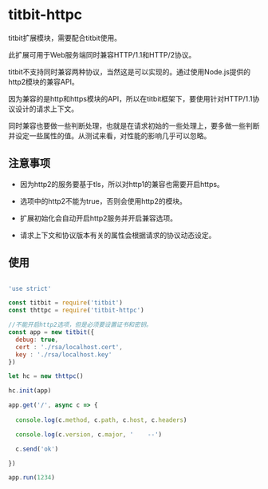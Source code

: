 # titbit-httpc

titbit扩展模块，需要配合titbit使用。

此扩展可用于Web服务端同时兼容HTTP/1.1和HTTP/2协议。

titbit不支持同时兼容两种协议，当然这是可以实现的。通过使用Node.js提供的http2模块的兼容API。

因为兼容的是http和https模块的API，所以在titbit框架下，要使用针对HTTP/1.1协议设计的请求上下文。

同时兼容也要做一些判断处理，也就是在请求初始的一些处理上，要多做一些判断并设定一些属性的值。从测试来看，对性能的影响几乎可以忽略。

## 注意事项

- 因为http2的服务要基于tls，所以对http1的兼容也需要开启https。

- 选项中的http2不能为true，否则会使用http2的模块。

- 扩展初始化会自动开启http2服务并开启兼容选项。

- 请求上下文和协议版本有关的属性会根据请求的协议动态设定。


## 使用

``` JavaScript

'use strict'

const titbit = require('titbit')
const thttpc = require('titbit-httpc')

//不能开启http2选项，但是必须要设置证书和密钥。
const app = new titbit({
  debug: true,
  cert : './rsa/localhost.cert',
  key : './rsa/localhost.key'
})

let hc = new thttpc()

hc.init(app)

app.get('/', async c => {
  
  console.log(c.method, c.path, c.host, c.headers)

  console.log(c.version, c.major, '    --')

  c.send('ok')

})

app.run(1234)

```
